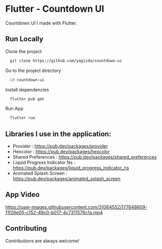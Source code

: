 # Flutter - Countdown UI

Countdown UI I made with Flutter.

## Run Locally

Clone the project

```bash
  git clone https://github.com/yagizdo/countdown-ui
```

Go to the project directory

```bash
  cd countdown-ui
```

Install dependencies

```bash
  flutter pub get
```

Run App

```bash
  flutter run
```

##  Libraries I use in the application:
- Provider : https://pub.dev/packages/provider
- Hexcolor : https://pub.dev/packages/hexcolor
- Shared Preferences : https://pub.dev/packages/shared_preferences
- Liquid Progress Indicator Ns : https://pub.dev/packages/liquid_progress_indicator_ns
- Animated Splash Screen : https://pub.dev/packages/animated_splash_screen

## App Video

https://user-images.githubusercontent.com/31064552/177648609-11f26e05-c152-49c0-b017-4c7311576c1a.mp4


## Contributing

Contributions are always welcome!
